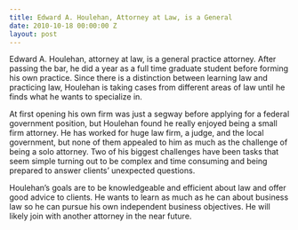 ```yaml
---
title: Edward A. Houlehan, Attorney at Law, is a General
date: 2010-10-18 00:00:00 Z
layout: post
---
```

 
<p>Edward A. Houlehan, attorney at law, is a general practice attorney. After passing the bar, he did a year as a full time graduate student before forming his own practice. Since there is a distinction between learning law and practicing law, Houlehan is taking cases from different areas of law until he finds what he wants to specialize in.</p>
<p>At first opening his own firm was just a segway before applying for a federal government position, but Houlehan found he really enjoyed being a small firm attorney. He has worked for huge law firm, a judge, and the local government, but none of them appealed to him as much as the challenge of being a solo attorney. Two of his biggest challenges have been tasks that seem simple turning out to be complex and time consuming and being prepared to answer clients&rsquo; unexpected questions.</p>
<p>Houlehan&rsquo;s goals are to be knowledgeable and efficient about law and offer good advice to clients. He wants to learn as much as he can about business law so he can pursue his own independent business objectives. He will likely join with another attorney in the near future.</p>

